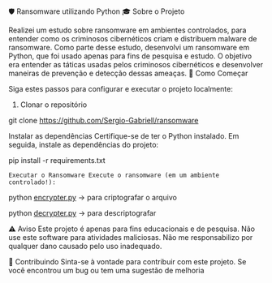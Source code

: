🛡️ Ransomware utilizando Python
<break> <break>
🎓 Sobre o Projeto

Realizei um estudo sobre ransomware em ambientes controlados, para entender como os criminosos cibernéticos criam e distribuem malware de ransomware. Como parte desse estudo, desenvolvi um ransomware em Python, que foi usado apenas para fins de pesquisa e estudo. O objetivo era entender as táticas usadas pelos criminosos cibernéticos e desenvolver maneiras de prevenção e detecção dessas ameaças.
🚀 Como Começar

Siga estes passos para configurar e executar o projeto localmente:

1. Clonar o repositório

git clone https://github.com/Sergio-Gabriell/ransomware

Instalar as dependências Certifique-se de ter o Python instalado. Em seguida, instale as dependências do projeto:

pip install -r requirements.txt

    Executar o Ransomware Execute o ransomware (em um ambiente controlado!):

python [encrypter.py](https://github.com/Sergio-Gabriell/ransomware/blob/master/encrypter.py) -> para criptografar o arquivo

python [decrypter.py](https://github.com/Sergio-Gabriell/ransomware/blob/master/decrypter.py) -> para descriptografar 

⚠️ Aviso Este projeto é apenas para fins educacionais e de pesquisa. Não use este software para atividades maliciosas. Não me responsabilizo por qualquer dano causado pelo uso inadequado.

🤝 Contribuindo Sinta-se à vontade para contribuir com este projeto. Se você encontrou um bug ou tem uma sugestão de melhoria
